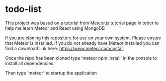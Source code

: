 # todo-list

This project was based on a tutorial from Meteor.js tutorial page in order to help me learn Meteor and React using MongoDB

If you are cloning this repository for use on your own system. Please ensure that Meteor is installed. If you do not already have Meteor installed you can find a download link here: https://www.meteor.com/install

Once the repo has been cloned type 'meteor npm install' in the console to install all dependencies

Then type 'meteor' to startup the application
